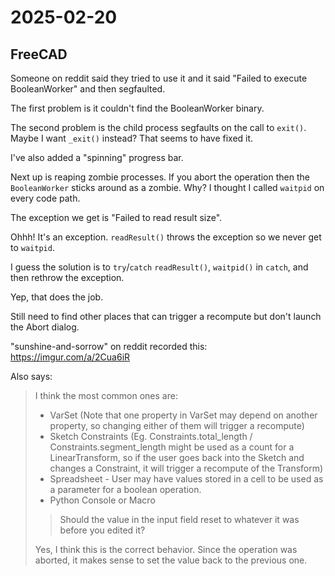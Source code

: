# 2025-02-20

## FreeCAD

Someone on reddit said they tried to use it and it said "Failed to execute BooleanWorker"
and then segfaulted.

The first problem is it couldn't find the BooleanWorker binary.

The second problem is the child process segfaults on the call to `exit()`. Maybe
I want `_exit()` instead? That seems to have fixed it.

I've also added a "spinning" progress bar.

Next up is reaping zombie processes. If you abort the operation then the `BooleanWorker`
sticks around as a zombie. Why? I thought I called `waitpid` on every code path.

The exception we get is "Failed to read result size".

Ohhh! It's an exception. `readResult()` throws the exception so we never get to `waitpid`.

I guess the solution is to `try`/`catch` `readResult()`, `waitpid()` in `catch`, and
then rethrow the exception.

Yep, that does the job.

Still need to find other places that can trigger a recompute but don't launch the Abort
dialog.

"sunshine-and-sorrow" on reddit recorded this: https://imgur.com/a/2Cua6iR

Also says:

> I think the most common ones are:
>
> * VarSet (Note that one property in VarSet may depend on another property, so changing either of them will trigger a recompute)
> * Sketch Constraints (Eg. Constraints.total_length / Constraints.segment_length might be used as a count for a LinearTransform, so if the user goes back into the Sketch and changes a Constraint, it will trigger a recompute of the Transform)
> * Spreadsheet - User may have values stored in a cell to be used as a parameter for a boolean operation.
> * Python Console or Macro
>
> > Should the value in the input field reset to whatever it was before you edited it?
>
> Yes, I think this is the correct behavior. Since the operation was aborted, it makes sense to set the value back to the previous one. 
